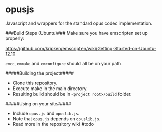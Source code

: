 opusjs
======

Javascript and wrappers for the standard opus codec implementation.

###Build Steps (Ubuntu)###
Make sure you have emscripten set up properly:

https://github.com/kripken/emscripten/wiki/Getting-Started-on-Ubuntu-12.10

```emcc```, ```emmake``` and ```emconfigure``` should all be on your path.

#####Building the project#####
- Clone this repository.
- Execute make in the main directory.
- Resulting build should be in ```<project root>/build``` folder.

#####Using on your site#####
- Include ```opus.js``` and ```opuslib.js```.
- Note that ```opus.js``` depends on ```opuslib.js```.
- Read more in the repository wiki #todo
